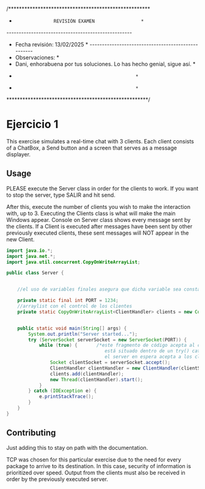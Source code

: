 /*****************************************************
 *                   REVISIÓN EXAMEN                 *
 *---------------------------------------------------*
 * Fecha revisión: 13/02/2025                                  *
 *---------------------------------------------------*
 * Observaciones:                                   *
 * Dani, enhorabuena por tus soluciones. Lo has hecho genial, sigue así. *
 *                                                 *
 *                                                 *
 *****************************************************/

# Ejercicio 1

This exercise simulates a real-time chat with 3 clients. Each client consists of a ChatBox, a Send button and 
a screen that serves as a message displayer.

## Usage

PLEASE execute the Server class in order for the clients to work. If you want to stop the server,
type SALIR and hit send.

After this, execute the number of clients you wish to make the interaction with, up to 3.
Executing the Clients class is what will make the main Windows appear.
Console on Server class shows every message sent by the clients.
If a Client is executed after messages have been sent by other previously executed clients,
these sent messages will NOT appear in the new Client.


```java
import java.io.*;
import java.net.*;
import java.util.concurrent.CopyOnWriteArrayList;

public class Server {


    //el uso de variables finales asegura que dicha variable sea constante durante el resto del código.

    private static final int PORT = 1234;
    //arraylist con el control de los clientes
    private static CopyOnWriteArrayList<ClientHandler> clients = new CopyOnWriteArrayList<>();


    public static void main(String[] args) {
        System.out.println("Server started...");
        try (ServerSocket serverSocket = new ServerSocket(PORT)) {
            while (true) {       /*este fragmento de código acepta al cliente seleccionado
                                    está situado dentro de un try() catch() para manejo de excepciones.
                                    el server en espera acepta a los clientes mediante dicho código */
                Socket clientSocket = serverSocket.accept();
                ClientHandler clientHandler = new ClientHandler(clientSocket);
                clients.add(clientHandler);
                new Thread(clientHandler).start();
            }
        } catch (IOException e) {
            e.printStackTrace();
        }
    }
}

```

## Contributing

Just adding this to stay on path with the documentation.

TCP was chosen for this particular exercise due to the need for every package to arrive to its destination.
In this case, security of information is prioritized over speed. Output from the clients must also be
received in order by the previously executed server.

